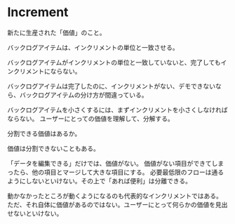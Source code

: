 # Increment

新たに生産された「価値」のこと。

バックログアイテムは、インクリメントの単位と一致させる。

バックログアイテムがインクリメントの単位と一致していないと、完了してもインクリメントにならない。

バックログアイテムは完了したのに、インクリメントがない、デモできないなら、バックログアイテムの分け方が間違っている。

バックログアイテムを小さくするには、まずインクリメントを小さくしなければならない。
ユーザーにとっての価値を理解して、分解する。

分割できる価値はあるか。

価値は分割できないこともある。

「データを編集できる」だけでは、価値がない。
価値がない項目ができてしまったら、他の項目とマージして大きな項目にする。
必要最低限のフローは通るようにしないといけない。その上で「あれば便利」は分離できる。

動かなかったところが動くようになるのも代表的なインクリメントではある。
ただ、それ自体に価値があるのではない。ユーザーにとって何らかの価値を見出せないといけない。

